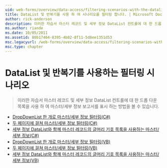 ```yaml
---
uid: web-forms/overview/data-access/filtering-scenarios-with-the-datalist-and-repeater/index
title: DataList 및 반복기를 사용 하 여 시나리오를 필터링 합니다. | Microsoft Docs
author: rick-anderson
description: 이러한 자습서 마스터 레코드 및 세부 정보 DataList 컨트롤에 대 한 드롭 다운 목록을 사용 하 여 마스터/세부 정보 보고서를 표시 하는 방법을 볼 수 있습니다.
ms.author: riande
ms.date: 10/05/2011
ms.assetid: 80b17464-8395-4b82-8f11-5d8ee1351d53
msc.legacyurl: /web-forms/overview/data-access/filtering-scenarios-with-the-datalist-and-repeater
msc.type: chapter
---
```

<a name="filtering-scenarios-with-the-datalist-and-repeater"></a>DataList 및 반복기를 사용하는 필터링 시나리오
====================
> 이러한 자습서 마스터 레코드 및 세부 정보 DataList 컨트롤에 대 한 드롭 다운 목록을 사용 하 여 마스터/세부 정보 보고서를 표시 하는 방법을 볼 수 있습니다.


- [DropDownList 한 개로 마스터/세부 정보 필터링(C#)](master-detail-filtering-with-a-dropdownlist-datalist-cs.md)
- [두 페이지에 걸쳐 마스터/세부 정보 필터링(C#)](master-detail-filtering-acess-two-pages-datalist-cs.md)
- [세부 정보 DataList와 함께 마스터 레코드의 글머리 기호 목록을 사용하는 마스터/세부 정보(C#)](master-detail-using-a-bulleted-list-of-master-records-with-a-details-datalist-cs.md)
- [DropDownList 한 개로 마스터/세부 정보 필터링(VB)](master-detail-filtering-with-a-dropdownlist-datalist-vb.md)
- [두 페이지에 걸쳐 마스터/세부 정보 필터링(VB)](master-detail-filtering-acess-two-pages-datalist-vb.md)
- [세부 정보 DataList와 함께 마스터 레코드의 글머리 기호 목록을 사용하는 마스터/세부 정보(VB)](master-detail-using-a-bulleted-list-of-master-records-with-a-details-datalist-vb.md)
